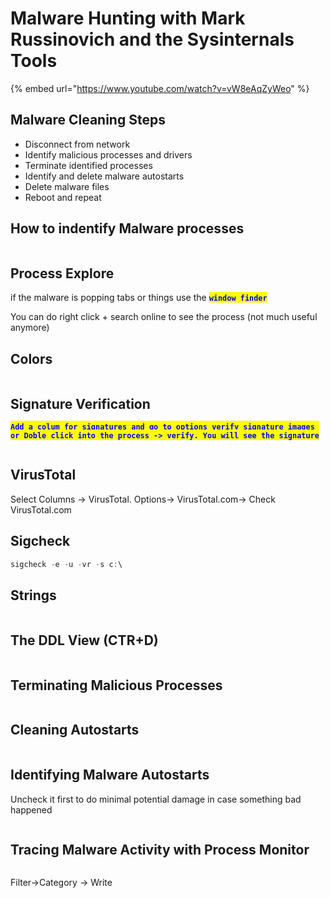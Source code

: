 # Malware Hunting with Mark Russinovich and the Sysinternals Tools

{% embed url="https://www.youtube.com/watch?v=vW8eAqZyWeo" %}

## Malware Cleaning Steps

* Disconnect from network
* Identify malicious processes and drivers
* Terminate identified processes
* Identify and delete malware autostarts
* Delete malware files
* Reboot and repeat



## How to indentify Malware processes

&#x20;

<figure><img src="https://camo.githubusercontent.com/2ad791147edae5a76a431f2b0b58690de76a6f22c10e57173314d408ffffdc9e/68747470733a2f2f692e696d6775722e636f6d2f75584e64416b392e706e67" alt=""><figcaption></figcaption></figure>



## Process Explore

if the malware is popping tabs or things use the <mark style="color:blue;">**`window finder`**</mark>

You can do right click + search online to see the process (not much useful anymore)

## Colors

<figure><img src="https://camo.githubusercontent.com/f1d7010ee6ead43d815cd353c6fb72a57303b93bb9cb4a16972c9f1537e24be7/68747470733a2f2f692e696d6775722e636f6d2f42514c776e66482e706e67" alt=""><figcaption></figcaption></figure>

## Signature Verification

<mark style="color:blue;">**`Add a colum for signatures and go to options verify signature images or Doble click into the process -> verify. You will see the signature`**</mark>

<figure><img src="https://camo.githubusercontent.com/d6b61152c3e934db56146bdc08602258af1106f06cc68848f0ca00d10d6c6ce2/68747470733a2f2f692e696d6775722e636f6d2f6d45376d6343412e706e67" alt=""><figcaption></figcaption></figure>



## VirusTotal

Select Columns -> VirusTotal. Options-> VirusTotal.com-> Check VirusTotal.com

## Sigcheck

```powershell
sigcheck -e -u -vr -s c:\
```

## Strings

&#x20;

<figure><img src="https://camo.githubusercontent.com/cd0058791ef545c9f8a68ae2085002460326fe1507415fd446c8d476f24e3e82/68747470733a2f2f692e696d6775722e636f6d2f554f4d4d3542432e706e67" alt=""><figcaption></figcaption></figure>

## The DDL View (CTR+D)

&#x20;

<figure><img src="https://camo.githubusercontent.com/fe96681cb4686a4205208510148e3b3c8ab2b338d056f12c7ba4da741aaba605/68747470733a2f2f692e696d6775722e636f6d2f445461694b4d382e706e67" alt=""><figcaption></figcaption></figure>

## Terminating Malicious Processes

&#x20;

<figure><img src="https://camo.githubusercontent.com/9d1e31e5f177fdb66d9f443fb483a5fe47fb4ab229931506aeea1212c9bb7e94/68747470733a2f2f692e696d6775722e636f6d2f366b34753468622e706e67" alt=""><figcaption></figcaption></figure>

## Cleaning Autostarts

&#x20;

<figure><img src="https://camo.githubusercontent.com/e82ff770e1fa2175485083d0dfbc22620f3035c96d4e266631c6008875e7c1c8/68747470733a2f2f692e696d6775722e636f6d2f75364f737335372e706e67" alt=""><figcaption></figcaption></figure>

## Identifying Malware Autostarts

Uncheck it first to do minimal potential damage in case something bad happened

&#x20;

<figure><img src="https://camo.githubusercontent.com/f4304ebc5b5f5b83c1a01586571e6205140425e14354ab22ec24c9fe3c0a8d76/68747470733a2f2f692e696d6775722e636f6d2f4e3837624276312e706e67" alt=""><figcaption></figcaption></figure>

## Tracing Malware Activity with Process Monitor

<figure><img src="https://camo.githubusercontent.com/10bd72e56ab3c62686abe5828a9e063899534caa02aee7eaefeced32dc5c9fdc/68747470733a2f2f692e696d6775722e636f6d2f68614b69544c4d2e706e67" alt=""><figcaption></figcaption></figure>

Filter->Category -> Write

&#x20;





